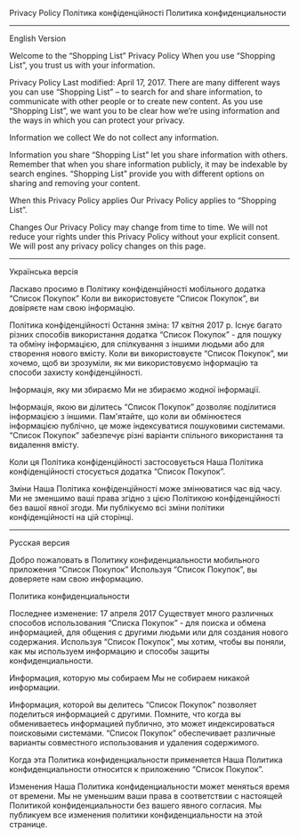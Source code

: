 Privacy Policy
Політика конфіденційності
Политика конфиденциальности

* * * * *

English Version

Welcome to the “Shopping List” Privacy Policy
When you use “Shopping List”, you trust us with your information.

Privacy Policy
Last modified: April 17, 2017. There are many different ways you can use “Shopping List” – to search for and share information,
to communicate with other people or to create new content. As you use “Shopping List”, we want you to be clear how we’re using
information and the ways in which you can protect your privacy.

Information we collect
We do not collect any information.

Information you share
“Shopping List” let you share information with others. Remember that when you share information publicly, it may be indexable
by search engines. “Shopping List” provide you with different options on sharing and removing your content.

When this Privacy Policy applies
Our Privacy Policy applies to “Shopping List”.

Changes
Our Privacy Policy may change from time to time. We will not reduce your rights under this Privacy Policy without your explicit consent.
We will post any privacy policy changes on this page.


*****
Українська версія

Ласкаво просимо в Політику конфіденційності мобільного додатка “Список Покупок”
Коли ви використовуєте “Список Покупок”, ви довіряєте нам свою інформацію.

Політика конфіденційності
Остання зміна: 17 квітня 2017 р. Існує багато різних способів використання додатка “Список Покупок” - для пошуку та обміну інформацією,
для спілкування з іншими людьми або для створення нового вмісту. Коли ви використовуєте “Список Покупок”, ми хочемо, щоб ви зрозуміли,
як ми використовуємо інформацію та способи захисту конфіденційності.

Інформація, яку ми збираємо
Ми не збираємо жодної інформації.

Інформація, якою ви ділитесь
“Список Покупок” дозволяє поділитися інформацією з іншими. Пам'ятайте, що коли ви обмінюєтеся інформацією публічно,
це може індексуватися пошуковими системами. “Список Покупок” забезпечує різні варіанти спільного використання та видалення вмісту.

Коли ця Політика конфіденційності застосовується
Наша Політика конфіденційності стосується додатка “Список Покупок”.

Зміни
Наша Політика конфіденційності може змінюватися час від часу. Ми не зменшимо ваші права згідно з цією Політикою конфіденційності без
вашої явної згоди. Ми публікуємо всі зміни політики конфіденційності на цій сторінці.

*****
Русская версия

Добро пожаловать в Политику конфиденциальности мобильного приложения “Список Покупок”
Используя “Список Покупок”, вы доверяете нам свою информацию.

Политика конфиденциальности

Последнее изменение: 17 апреля 2017 Существует много различных способов использования “Списка Покупок” - для поиска и 
обмена информацией, для общения с другими людьми или для создания нового содержания. Используя “Список Покупок”, мы хотим,
чтобы вы поняли, как мы используем информацию и способы защиты конфиденциальности.

Информация, которую мы собираем
Мы не собираем никакой информации.

Информация, которой вы делитесь
“Список Покупок” позволяет поделиться информацией с другими. Помните, что когда вы обмениваетесь информацией публично,
это может индексироваться поисковыми системами. “Список Покупок” обеспечивает различные варианты совместного использования
и удаления содержимого.

Когда эта Политика конфиденциальности применяется
Наша Политика конфиденциальности относится к приложению “Список Покупок”.

Изменения
Наша Политика конфиденциальности может меняться время от времени. Мы не уменьшим ваши права в соответствии с настоящей
Политикой конфиденциальности без вашего явного согласия. Мы публикуем все изменения политики конфиденциальности на этой странице.
